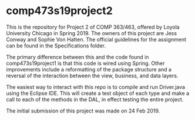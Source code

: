 # comp473s19project2

This is the repository for Project 2 of COMP 363/463, offered by Loyola University Chicago in Spring 2019. The owners of this project are Jess Conway and Sophie Von Hatten. The official guidelines for the assignment can be found in the Specifications folder.

The primary difference between this and the code found in comp473s19project1 is that this code is wired using Spring. Other improvements include a reformatting of the package structure and a reversal of the interaction between the view, business, and data layers.

The easiest way to interact with this repo is to compile and run Driver.java using the Eclipse IDE. This will create a test object of each type and make a call to each of the methods in the DAL, in effect testing the entire project.

The initial submission of this project was made on 24 Feb 2019.

